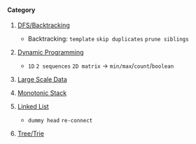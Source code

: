 #### Category

1.  [DFS/Backtracking](https://github.com/interviewcoder/leetcode/blob/master/doc/category_dfs.md)  
    -  Backtracking: `template` `skip duplicates` `prune siblings`

2. [Dynamic Programming](https://github.com/interviewcoder/leetcode/blob/master/doc/category_dp.md)  
    - `1D` `2 sequences` `2D matrix` -> `min/max`/`count`/`boolean` 

3. [Large Scale Data](https://github.com/interviewcoder/leetcode/blob/master/doc/category_largescale.md)

4. [Monotonic Stack](https://github.com/interviewcoder/leetcode/blob/master/doc/category_monotonicstack.md) 
 
5. [Linked List](https://github.com/interviewcoder/leetcode/blob/master/doc/category_linkedlist.md)  
    - `dummy head` `re-connect` 

6. [Tree/Trie](https://github.com/interviewcoder/leetcode/blob/master/doc/category_tree.md)

